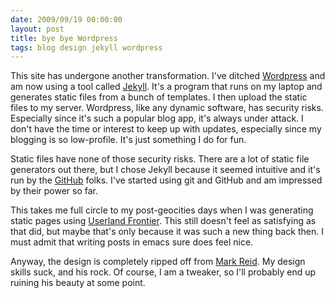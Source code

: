 ```yaml
---
date: 2009/09/19 00:00:00
layout: post
title: bye bye Wordpress
tags: blog design jekyll wordpress
---
```

This site has undergone another transformation. I've ditched [Wordpress](http://wordpress.org) and am now using a tool called [Jekyll](http://github.com/mojombo/jekyll). It's a program that runs on my laptop and generates static files from a bunch of templates. I then upload the static files to my server. Wordpress, like any dynamic software, has security risks. Especially since it's such a popular blog app, it's always under attack. I don't have the time or interest to keep up with updates, especially since my blogging is so low-profile. It's just something I do for fun. 

Static files have none of those security risks. There are a lot of static file generators out there, but I chose Jekyll because it seemed intuitive and it's run by the [GitHub](http://github.com) folks. I've started using git and GitHub and am impressed by their power so far.

This takes me full circle to my post-geocities days when I was generating static pages using [Userland Frontier](http://frontier.userland.com/). This still doesn't feel as satisfying as that did, but maybe that's only because it was such a new thing back then. I must admit that writing posts in emacs sure does feel nice.

Anyway, the design is completely ripped off from [Mark Reid](http://mark.reid.name). My design skills suck, and his rock. Of course, I am a tweaker, so I'll probably end up ruining his beauty at some point.
